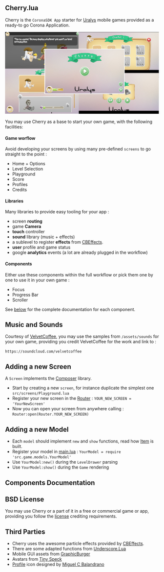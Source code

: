 
## Cherry.lua
Cherry is the `CoronaSDK App` starter for [Uralys](http://uralys.com/games) mobile games provided as a ready-to go Corona Application.

![cherry](/docs/cherry.jpg)

You may use Cherry as a base to start your own game, with the following facilities:

#### Game worflow

Avoid developing your screens by using many pre-defined `screens` to go straight to the point :

- Home + Options
- Level Selection
- Playground
- Score
- Profiles
- Credits

#### Libraries

Many libraries to provide easy tooling for your app :

- screen **routing**
- game **Camera**
- **touch** controller
- **sound** library (music + effects)
- a sublevel to register **effects** from [CBEffects](https://github.com/GymbylCoding/CBEffects).
- **user** profile and game status
- google **analytics** events (a lot are already plugged in the workflow)

#### Components

Either use these components within the full workflow or pick them one by one to use it in your own game :

- Focus
- Progress Bar
- Scroller

See [below](#components-documentation) for the complete documentation for each component.

## Music and Sounds

Courtesy of [VelvetCoffee](https://soundcloud.com/velvetcoffee), you may use the samples from `/assets/sounds` for your own game, providing you credit VelvetCoffee for the work and link to :

`https://soundcloud.com/velvetcoffee`

## Adding a new Screen

A `Screen` implements the [Composer](https://docs.coronalabs.com/daily/api/library/composer/index.html) library.

- Start by creating a new `screen`, for instance duplicate the simplest one `src/screens/Playground.lua`
- Register your new screen in the [Router](https://github.com/chrisdugne/cherry/blob/master/src/Router.lua#L12)  : `YOUR_NEW_SCREEN = 'YourNewScreen'`
- Now you can open your screen from anywhere calling :
    `Router:open(Router.YOUR_NEW_SCREEN)`

## Adding a new Model
- Each `model` should implement `new` and `show` functions, read how [Item](https://github.com/chrisdugne/cherry/blob/master/src/game/models/Item.lua) is built.
- Register your model in [main.lua](https://github.com/chrisdugne/cherry/blob/master/main.lua#L55) : `YourModel = require 'src.game.models.YourModel'`
- Use `YourModel:new()` during the `LevelDrawer` parsing
- Use `YourModel:show()` during the `Game` rendering

## Components Documentation

## BSD License
You may use Cherry or a part of it in a free or commercial game or app, providing you follow the [license](http://www.linfo.org/bsdlicense.html) crediting requirements.

## Third Parties

- Cherry uses the awesome particle effects provided by [CBEffects](https://github.com/GymbylCoding/CBEffects).
- There are some adapted functions from [Underscore.Lua](https://github.com/mirven/underscore.lua)
- Mobile GUI assets from [GraphicBurger](http://graphicburger.com/mobile-game-gui/)
- Avatars from [Tiny Speck](http://www.glitchthegame.com/public-domain-game-art/)
- [Profile](https://thenounproject.com/search/?q=profile&i=77971) icon designed by [Miguel C Balandrano](https://thenounproject.com/acider/)
